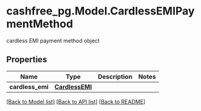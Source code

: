 # cashfree_pg.Model.CardlessEMIPaymentMethod
cardless EMI payment method object

## Properties

Name | Type | Description | Notes
------------ | ------------- | ------------- | -------------
**cardless_emi** | [**CardlessEMI**](CardlessEMI.md) |  | 

[[Back to Model list]](../README.md#documentation-for-models) [[Back to API list]](../README.md#documentation-for-api-endpoints) [[Back to README]](../README.md)

